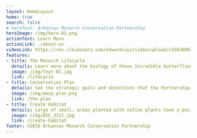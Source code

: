 ```yaml
---
layout: HomeLayout
home: true
search: false
# heroText: Arkansas Monarch Conservation Partnership
heroImage: /img/hero-01.png
actionText: Learn More
actionLink: ./about-us
videoLink: https://res.cloudinary.com/edwardcxyz/video/upload/v1583600473/ArkansasMonarchs/Wings_of_Hope-_Monarchs_in_the_Natural_State.mp4
features:
- title: The Monarch Lifecycle
  details: Learn more about the biology of these incredible butterflies.
  image: /img/feat-01.jpg
  link: /lifecycle
- title: Conservation Plan
  details: See the strategic goals and objectives that the Partnership is working toward.
  image: /img/amcp-plan.png
  link: /the-plan
- title: Create Habitat
  details: Large of small, areas planted with native plants have a positive impact on monarchs and pollinators.
  image: /img/DSC_3311.jpg
  link: /create-habitat
footer: ©2020 Arkansas Monarch Conservation Partnership
---
```

